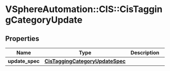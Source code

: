 # VSphereAutomation::CIS::CisTaggingCategoryUpdate

## Properties
Name | Type | Description | Notes
------------ | ------------- | ------------- | -------------
**update_spec** | [**CisTaggingCategoryUpdateSpec**](CisTaggingCategoryUpdateSpec.md) |  | [optional] 


